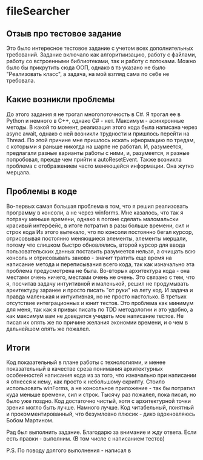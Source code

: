 # fileSearcher
## Отзыв про тестовое задание
Это было интересное тестовое задание с учетом всех дополнительных требований. Задание включало как алгоритмизацию, работу с файлами, работу со встроенными библиотеками, так и работу с потоками. Можно было бы прикрутить сюда ООП, однако в тз указано не было "Реализовать класс", а задача, на мой взгляд сама по себе не требовала.

## Какие возникли проблемы
До этого задания я не трогал многопоточность в C#. Я трогал ее в Python и немного в C++, однако C# - нет. Максимум - асинхронные методы. В какой то момент, реализация этого кода была написана через async await, однако с ней возникли трудности и пришлось перейти на Thread. По этой причине мне пришлось искать ифнормацию по тредам, с которыми я раньше никогда на шарпе не работал. И, разумеется, предлагали разные варианты работы с ними, и, разумеется, я разные попробовал, прежде чем прийти к autoResetEvent.
Также возникла проблема с отображением часто меняющейся информации. Она жутко мерцала.

## Проблемы в коде
Во-первых самая большая проблема в том, что я решил реализовать программу в консоли, а не через winforms. Мне казалось, что так я потрачу меньше времени, однако в погоне сделать маломальски красивый интерфейс, в итоге потратил в разы больше времени, сил и строк кода
Из этого вытекало, что по консоли постоянно бегал курсор, отрисовывая постоянно меняющиеся элементы, элементы мерцали, потому что слишком быстро обновлялись, второй курсор для ввода пользовательских данных поставить разумеется нельзя, а очищать всю консоль и отрисовывать заново - значит тратить еще время на написание метода и переписывания всего кода, так как изначально эта проблема предусмотрена не была.
Во-вторых архитектура кода - она местами очень ничего, местами очень не очень. Это связано с тем, что я, посчитав задачу интуитивной и маленькой, решил не продумывать архитектуру заранее и просто писать "от руки" на лету код. И задача и правда маленькая и интуитивная, но не просто настолько. 
В третьих отсутствие интеграционных и юнит тестов. Это проблема как минимум для меня, так как я привык писать по TDD методологии и это удобно, а как максимум вам не доведется учидеть мое написание тестов. Не писал их опять же по причине желания экономии времени, и о чем в дальнейшем опять же пожалел.

## Итоги
Код показательный в плане работы с технологиями, и менее показательный в качестве среза понимания архитектурных особенностей написания кода из за того, что изначально при написании я отнесся к нему, как просто к небольшому скрипту.
Стоило использовать winForms, а не консольное приложение - так бы потратил куда меньше времени, сил и строк. Тысячу раз пожалел, пока писал, но было уже поздно.
Код достаточно чистый, хотя с архитектурной точки зрения могло быть лучше. Намного лучше. Код читабельный, понятный и прокомментированный, что безумловно плюсик - дико вдохновляюсь Бобом Мартином.

Рад был выполнить задание. Благодарю за внимание и жду ответа.
Если есть правки - выполним. (В том числе с написанием тестов)

P.S. По поводу долгого выполнения - написал в 
